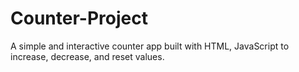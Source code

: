 # Counter-Project
A simple and interactive counter app built with HTML, JavaScript to increase, decrease, and reset values.
